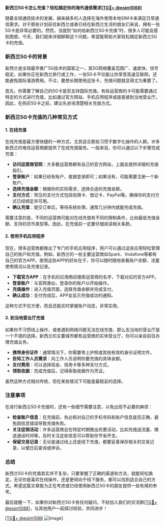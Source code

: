 **新西兰5G卡怎么充值？轻松搞定你的海外通信需求[[TG💪+ @esim1088](https://t.me/s/esim1088)]**

随着全球通信技术的发展，越来越多的人选择在海外使用本地SIM卡来满足日常通信需求。对于那些计划前往新西兰或者已经在新西兰生活的朋友们来说，拥有一张5G卡是非常必要的。然而，当提到“如何给新西兰5G卡充值”时，很多人可能会感到困惑。今天，我们就来详细聊聊这个问题，希望能帮助大家轻松搞定新西兰5G卡的充值。

### 新西兰5G卡的背景

新西兰是全球最早推广5G技术的国家之一，其5G网络覆盖范围广、速度快、信号稳定。如果你正在新西兰旅行或工作，一张5G卡不仅能让你享受高速互联网，还能避免国际漫游费用。不过，要想长期使用这张卡，充值问题就显得尤为重要了。

首先，你需要了解自己的5G卡是否支持国际充值。有些运营商的卡可能需要通过特定的方式进行充值，比如通过官方网站、手机应用程序或是直接到当地营业厅。因此，在购买5G卡之前，建议先咨询清楚相关充值方式。

### 新西兰5G卡充值的几种常见方式

#### 1. 在线充值

在线充值是最方便快捷的一种方式，尤其适合那些习惯于数字化操作的人群。许多新西兰的电信运营商都提供了在线充值服务。一般来说，你可以通过以下步骤完成充值：

- **访问运营商官网**：大多数运营商都有自己的官方网站，上面会提供详细的充值指引。
- **登录账户**：如果已经有账户，直接登录即可；如果没有，可能需要注册一个新账户。
- **选择充值金额**：根据你的实际需求，选择合适的充值金额。
- **支付方式**：常见的支付方式包括信用卡、借记卡、PayPal等。确保你的支付方式已经绑定并可用。
- **确认充值**：提交订单后，等待系统处理，通常几分钟内就能完成充值。

需要注意的是，不同的运营商可能对在线充值有不同的限制条件，比如最低充值金额、支持的货币类型等。因此，在充值前一定要仔细阅读相关条款。

#### 2. 使用手机应用程序

现在，很多运营商都推出了专门的手机应用程序，用户可以通过这些应用轻松管理自己的账户和充值。例如，新西兰的一些主要运营商如Spark、Vodafone等都有自己的官方APP。使用这些APP的好处在于，你可以随时随地查看账户余额、流量使用情况以及充值记录。

- **下载官方APP**：在手机的应用商店搜索运营商的名字，下载对应的官方APP。
- **登录账户**：与官网类似，登录你的账户以开始操作。
- **充值操作**：进入充值页面，选择充值金额并完成支付。
- **确认成功**：支付完成后，APP会显示充值成功的通知。

这种方式不仅方便，而且还能实时掌握账户动态，非常实用。

#### 3. 到当地营业厅充值

如果你不习惯线上操作，或者遇到网络问题无法在线充值，那么去当地的营业厅是一个不错的选择。新西兰的主要城市都有运营商的实体营业厅，你可以亲自前往办理充值业务。

- **携带身份证件**：通常情况下，你需要带上护照或其他有效的身份证明文件。
- **告知工作人员需求**：向工作人员说明你要充值的具体金额。
- **支付费用**：可以选择现金、信用卡等多种支付方式。
- **领取收据**：完成充值后，记得索取收据作为凭证。

虽然这种方式相对传统，但在某些情况下可能是最稳妥的选择。

### 注意事项

在进行新西兰5G卡充值时，还有一些细节需要注意，以免出现不必要的麻烦：

- **检查账户信息**：在充值前，务必核对自己的手机号码和账户信息是否正确，避免因信息错误导致充值失败。
- **关注促销活动**：许多运营商会在特定时期推出优惠活动，比如充值送流量、赠送通话时间等，及时关注这些信息可以帮助你节省开支。
- **保留交易记录**：无论是通过线上还是线下充值，都要妥善保存相关的交易记录，以便日后查询或申诉。

### 总结

新西兰5G卡的充值其实并不复杂，只要掌握了正确的渠道和方法，就能轻松搞定。无论你是喜欢在线操作，还是更倾向于线下服务，都可以找到适合自己的方式。希望这篇文章能为正在考虑或已经使用新西兰5G卡的朋友提供一些有用的参考。

最后提醒一下，如果你对新西兰5G卡有任何疑问，不妨加入我们的交流群[[TG💪+ @esim1088](https://t.me/s/esim1088)]，与其他用户一起探讨经验，共同进步！

[[TG💪+ @esim1088](https://t.me/s/esim1088) ![Image](https://i.postimg.cc/4NQfJmqS/Snipaste-2025-05-13-00-14-12.png)]
